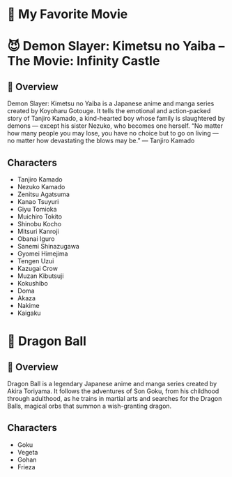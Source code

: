 # 🍿 My Favorite Movie
# 😈 Demon Slayer: Kimetsu no Yaiba – The Movie: Infinity Castle
## 🌸 Overview
Demon Slayer: Kimetsu no Yaiba is a Japanese anime and manga series created by Koyoharu Gotouge.
It tells the emotional and action-packed story of Tanjiro Kamado, a kind-hearted boy whose family is slaughtered by demons — except his sister Nezuko, who becomes one herself.
“No matter how many people you may lose, you have no choice but to go on living — no matter how devastating the blows may be.”
— Tanjiro Kamado
## Characters
- Tanjiro Kamado
- Nezuko Kamado
- Zenitsu Agatsuma
- Kanao Tsuyuri
- Giyu Tomioka
- Muichiro Tokito
- Shinobu Kocho
- Mitsuri Kanroji
- Obanai Iguro
- Sanemi Shinazugawa
- Gyomei Himejima
- Tengen Uzui
- Kazugai Crow
- Muzan Kibutsuji
- Kokushibo
- Doma
- Akaza
- Nakime
- Kaigaku

# 🐉 Dragon Ball
## 🌟 Overview
Dragon Ball is a legendary Japanese anime and manga series created by Akira Toriyama.
It follows the adventures of Son Goku, from his childhood through adulthood, as he trains in martial arts and searches for the Dragon Balls, magical orbs that summon a wish-granting dragon.

## Characters
- Goku 
- Vegeta
- Gohan
- Frieza
